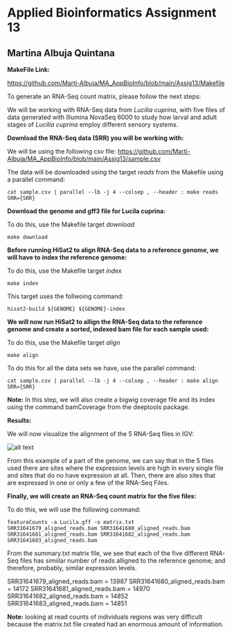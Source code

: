 # Applied Bioinformatics Assignment 13
## Martina Albuja Quintana

**MakeFile Link:** 

https://github.com/Marti-Albuja/MA_AppBioInfo/blob/main/Assig13/Makefile

To generate an RNA-Seq count matrix, please follow the next steps:

We will be working with RNA-Seq data from *Lucilia cuprina*, with five files of data generated with Illumina NovaSeq 6000 to study how larval and adult stages of *Lucilia cuprina* employ different sensory systems.

**Download the RNA-Seq data (SRR) you will be working with:**

We will be using the following csv file: https://github.com/Marti-Albuja/MA_AppBioInfo/blob/main/Assig13/sample.csv

The data will be downloaded using the target *reads* from the Makefile using a parallel command:

    cat sample.csv | parallel --lb -j 4 --colsep , --header : make reads SRR={SRR}

**Download the genome and gff3 file for Lucila cuprina:**

To do this, use the Makefile target *download*

    make download

**Before running HiSat2 to align RNA-Seq data to a reference genome, we will have to index the reference genome:**

To do this, use the Makefile target *index*

    make index

This target uses the follwoing command:

    hisat2-build ${GENOME} ${GENOME}-index

**We will now run HiSat2 to allign the RNA-Seq data to the reference genome and create a sorted, indexed bam file for each sample used:**

To do this, use the Makefile target *align*

    make align

To do this for all the data sets we have, use the parallel command:

    cat sample.csv | parallel --lb -j 4 --colsep , --header : make align SRR={SRR}

**Note:** In this step, we will also create a bigwig coverage file and its index using the command bamCoverage from the deeptools package.

**Results:**

We will now visualize the alignment of the 5 RNA-Seq files in IGV:

![alt text](image-2.png)

From this example of a part of the genome, we can say that in the 5 files used there are sites where the expression levels are high in every single file and sites that do no have expression at all. Then, there are also sites that are expressed in one or only a few of the RNA-Seq Files.

**Finally, we will create an RNA-Seq count matrix for the five files:**

To do this, we will use the following command:

    featureCounts -a Lucila.gff -o matrix.txt SRR31641679_aligned_reads.bam SRR31641680_aligned_reads.bam SRR31641681_aligned_reads.bam SRR31641682_aligned_reads.bam SRR31641683_aligned_reads.bam 

From the summary.txt matrix file, we see that each of the five different RNA-Seq files has simiilar number of reads alligned to the reference genome; and therefore, probably, similar expression levels.

SRR31641679_aligned_reads.bam = 13987
SRR31641680_aligned_reads.bam =	14172
SRR31641681_aligned_reads.bam = 14970
SRR31641682_aligned_reads.bam = 14852
SRR31641683_aligned_reads.bam = 14851

**Note:** looking at read counts of individuals regions was very difficult because the matrix.txt file created had an enormous amount of information.




